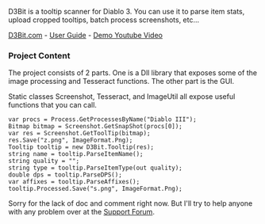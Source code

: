 D3Bit is a tooltip scanner for Diablo 3. You can use it to parse item stats, upload cropped tooltips, batch process screenshots, etc...

[D3Bit.com](http://d3bit.com/) - [User Guide](http://d3up.com/guide/94/d3bit-user-guide) - [Demo Youtube Video](http://www.youtube.com/watch?v=-mVm4cAsURk)

### Project Content

The project consists of 2 parts. One is a Dll library that exposes some of the image processing and Tesseract functions. The other part is the GUI.

Static classes Screenshot, Tesseract, and ImageUtil all expose useful functions that you can call.


    var procs = Process.GetProcessesByName("Diablo III");
    Bitmap bitmap = Screenshot.GetSnapShot(procs[0]);
    var res = Screenshot.GetToolTip(bitmap);
    res.Save("z.png", ImageFormat.Png);
    Tooltip tooltip = new D3Bit.Tooltip(res);
    string name = tooltip.ParseItemName();
    string quality = "";
    string type = tooltip.ParseItemType(out quality);
    double dps = tooltip.ParseDPS();
    var affixes = tooltip.ParseAffixes();
    tooltip.Processed.Save("s.png", ImageFormat.Png);

Sorry for the lack of doc and comment right now. But I'll try to help anyone with any problem over at the [Support Forum](http://d3bit.com/discuss/support/).